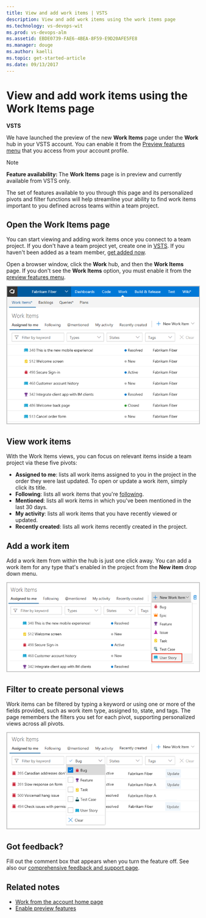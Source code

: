 ```yaml
---
title: View and add work items | VSTS  
description: View and add work items using the work items page      
ms.technology: vs-devops-wit
ms.prod: vs-devops-alm
ms.assetid: EBDE0739-FAE6-4BEA-8F59-E9D20AFE5FE8
ms.manager: douge
ms.author: kaelli
ms.topic: get-started-article 
ms.date: 09/13/2017
---
```


# View and add work items using the Work Items page  

**VSTS**  

We have launched the preview of the new **Work Items** page under the **Work** hub in your VSTS account. You can enable it from the [Preview features menu](../../collaborate/preview-features.md) that you access from your account profile.

>[!NOTE]   
><b>Feature availability: </b>The **Work Items** page is in preview and currently available from VSTS only.  

The set of features available to you through this page and its personalized pivots and filter functions will help streamline your ability to find work items important to you defined across teams within a team project. 

## Open the Work Items page

You can start viewing and adding work items once you connect to a team project. If you don't have a team project yet, create one in [VSTS](../../accounts/set-up-vs.md). If you haven't been added as a team member, [get added now](../../accounts/add-account-users-assign-access-levels.md).

Open a browser window, click the **Work** hub, and then the **Work Items** page. If you don't see the **Work Items** option, you must enable it from the [preview features menu](../../collaborate/preview-features.md).

<img src="_img/work-items-hub.png" alt="Work hub, Work Items page, Add a work item" style="border: 2px solid #C3C3C3;" />

## View work items

With the Work Items views, you can focus on relevant items inside a team project via these five pivots:

* **Assigned to me**: lists all work items assigned to you in the project in the order they were last updated. To open or update a work item, simply click its title.
* **Following**: lists all work items that you're [following](../../collaborate/follow-work-items.md). 
* **Mentioned**: lists all work items in which you've been mentioned in the last 30 days.   
* **My activity**: lists all work items that you have recently viewed or updated. 
* **Recently created**: lists all work items recently created in the project. 

## Add a work item
Add a work item from within the hub is just one click away. You can add a work item for any type that's enabled in the project from the **New item** drop down menu.  

<img src="_img/work-items-hub-new.png" alt="Work hub, Work Items page, Add a work item" style="border: 2px solid #C3C3C3;" /> 

## Filter to create personal views
Work items can be filtered by typing a keyword or using one or more of the fields provided, such as work item type, assigned to, state, and tags. The page remembers the filters you set for each pivot, supporting personalized views across all pivots.  

<img src="_img/work-items-filter-bug.png" alt="Filter Work Items page" style="border: 2px solid #C3C3C3;" />


## Got feedback?

Fill out the comment box that appears when you turn the feature off. See also our [comprehensive feedback and support page](../../user-guide/provide-feedback.md).

## Related notes
- [Work from the account home page](../../user-guide/account-home-pages.md)
- [Enable preview features](../../collaborate/preview-features.md)


 